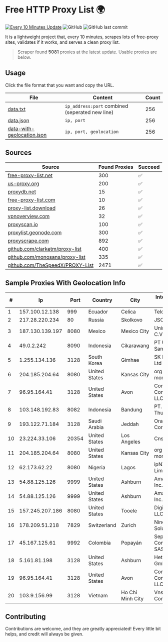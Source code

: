 
# Free HTTP Proxy List 🌍

[![Every 10 Minutes Update](https://github.com/mertguvencli/http-proxy-list/actions/workflows/main.yml/badge.svg?branch=main)](https://github.com/mertguvencli/http-proxy-list/actions/workflows/main.yml)
![GitHub](https://img.shields.io/github/license/mertguvencli/http-proxy-list)
![GitHub last commit](https://img.shields.io/github/last-commit/mertguvencli/http-proxy-list)

It is a lightweight project that, every 10 minutes, scrapes lots of free-proxy sites, validates if it works, and serves a clean proxy list.


> Scraper found **5081** proxies at the latest update. Usable proxies are below.

## Usage

Click the file format that you want and copy the URL.


|File|Content|Count|
|----|-------|-----|
|[data.txt](https://raw.githubusercontent.com/mertguvencli/http-proxy-list/main/proxy-list/data.txt)|`ip_address:port` combined (seperated new line)|256|
|[data.json](https://raw.githubusercontent.com/mertguvencli/http-proxy-list/main/proxy-list/data.json)|`ip, port`|256|
|[data-with-geolocation.json](https://raw.githubusercontent.com/mertguvencli/http-proxy-list/main/proxy-list/data-with-geolocation.json)|`ip, port, geolocation`|256|

## Sources

|Source|Found Proxies|Succeed|
|------|-------------|-------|
|[free-proxy-list.net](https://free-proxy-list.net)|300|✅|
|[us-proxy.org](https://www.us-proxy.org)|200|✅|
|[proxydb.net](http://proxydb.net)|15|✅|
|[free-proxy-list.com](https://free-proxy-list.com/?page=&port=&type%5B%5D=http&type%5B%5D=https&up_time=0&search=Search)|10|✅|
|[proxy-list.download](https://www.proxy-list.download/HTTP)|26|✅|
|[vpnoverview.com](https://vpnoverview.com/privacy/anonymous-browsing/free-proxy-servers)|32|✅|
|[proxyscan.io](https://www.proxyscan.io)|100|✅|
|[proxylist.geonode.com](https://proxylist.geonode.com/api/proxy-list?limit=300&page=1&sort_by=lastChecked&sort_type=desc&protocols=http,https)|300|✅|
|[proxyscrape.com](https://api.proxyscrape.com/v2/?request=displayproxies&protocol=http&timeout=10000&country=all&ssl=all&anonymity=all)|892|✅|
|[github.com/clarketm/proxy-list](https://raw.githubusercontent.com/clarketm/proxy-list/master/proxy-list-raw.txt)|400|✅|
|[github.com/monosans/proxy-list](https://raw.githubusercontent.com/monosans/proxy-list/main/proxies/http.txt)|335|✅|
|[github.com/TheSpeedX/PROXY-List](https://raw.githubusercontent.com/TheSpeedX/PROXY-List/master/http.txt)|2471|✅|


## Sample Proxies With Geolocation Info

|#|Ip|Port|Country|City|Internet Service Provider|
|-|--|----|-------|----|-------------------------|
|1|157.100.12.138|999|Ecuador|Celica|Telconet S.A|
|2|217.28.220.234|80|Russia|Skolkovo|JSC IOT|
|3|187.130.139.197|8080|Mexico|Mexico City|Uninet S.A. de C.V.|
|4|49.0.2.242|8090|Indonesia|Cikarawang|PT Usaha Adi Sanggoro|
|5|1.255.134.136|3128|South Korea|Gimhae|SK Broadband Co Ltd|
|6|204.185.204.64|8080|United States|Kansas City|org-morenet.more.net|
|7|96.95.164.41|3128|United States|Avon|Comcast Cable Communications, LLC|
|8|103.148.192.83|8082|Indonesia|Bandung|PT. Akashia Thuba Jaya|
|9|193.122.71.184|3128|Saudi Arabia|Jeddah|Oracle Corporation|
|10|23.224.33.106|20354|United States|Los Angeles|Cnservers LLC|
|11|204.185.204.64|8080|United States|Kansas City|org-morenet.more.net|
|12|62.173.62.22|8080|Nigeria|Lagos|ipNX Nigeria Limited|
|13|54.88.125.126|9999|United States|Ashburn|Amazon.com, Inc.|
|14|54.88.125.126|9999|United States|Ashburn|Amazon.com, Inc.|
|15|157.245.207.186|8080|United States|Tooele|DigitalOcean, LLC|
|16|178.209.51.218|7829|Switzerland|Zurich|Nine Internet Solutions AG|
|17|45.167.125.61|9992|Colombia|Popayán|Sepcom Comunicaciones SAS|
|18|5.161.81.198|3128|United States|Ashburn|Hetzner Online GmbH|
|19|96.95.164.41|3128|United States|Avon|Comcast Cable Communications, LLC|
|20|103.9.156.99|3128|Vietnam|Ho Chi Minh City|Vnso Technology Company|



## Contributing

Contributions are welcome, and they are greatly appreciated! Every
little bit helps, and credit will always be given.

